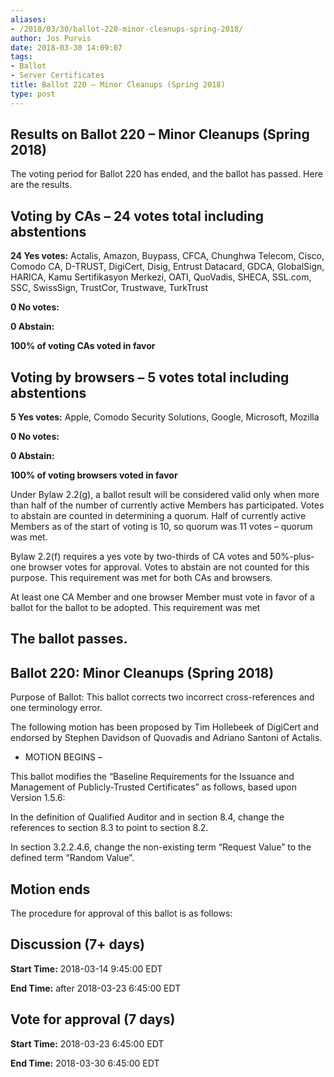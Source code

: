 ```yaml
---
aliases:
- /2018/03/30/ballot-220-minor-cleanups-spring-2018/
author: Jos Purvis
date: 2018-03-30 14:09:07
tags:
- Ballot
- Server Certificates
title: Ballot 220 – Minor Cleanups (Spring 2018)
type: post
---
```


## Results on Ballot 220 – Minor Cleanups (Spring 2018)

The voting period for Ballot 220 has ended, and the ballot has passed. Here are the results.

## Voting by CAs – 24 votes total including abstentions

**24 Yes votes:** Actalis, Amazon, Buypass, CFCA, Chunghwa Telecom, Cisco, Comodo CA, D-TRUST, DigiCert, Disig, Entrust Datacard, GDCA, GlobalSign, HARICA, Kamu Sertifikasyon Merkezi, OATI, QuoVadis, SHECA, SSL.com, SSC, SwissSign, TrustCor, Trustwave, TurkTrust

**0 No votes:**

**0 Abstain:**

**100% of voting CAs voted in favor**

## Voting by browsers – 5 votes total including abstentions

**5 Yes votes:** Apple, Comodo Security Solutions, Google, Microsoft, Mozilla

**0 No votes:**

**0 Abstain:**

**100% of voting browsers voted in favor**

Under Bylaw 2.2(g), a ballot result will be considered valid only when more than half of the number of currently active Members has participated. Votes to abstain are counted in determining a quorum. Half of currently active Members as of the start of voting is 10, so quorum was 11 votes – quorum was met.

Bylaw 2.2(f) requires a yes vote by two-thirds of CA votes and 50%-plus-one browser votes for approval. Votes to abstain are not counted for this purpose. This requirement was met for both CAs and browsers.

At least one CA Member and one browser Member must vote in favor of a ballot for the ballot to be adopted. This requirement was met

## The ballot passes.

## Ballot 220: Minor Cleanups (Spring 2018)

Purpose of Ballot: This ballot corrects two incorrect cross-references and one terminology error.

The following motion has been proposed by Tim Hollebeek of DigiCert and endorsed by Stephen Davidson of Quovadis and Adriano Santoni of Actalis.

- MOTION BEGINS –

This ballot modifies the “Baseline Requirements for the Issuance and Management of Publicly-Trusted Certificates” as follows, based upon Version 1.5.6:

In the definition of Qualified Auditor and in section 8.4, change the references to section 8.3 to point to section 8.2.

In section 3.2.2.4.6, change the non-existing term “Request Value” to the defined term “Random Value”.

## Motion ends

The procedure for approval of this ballot is as follows:

## Discussion (7+ days)

**Start Time:** 2018-03-14 9:45:00 EDT

**End Time:** after 2018-03-23 6:45:00 EDT

## Vote for approval (7 days)

**Start Time:** 2018-03-23 6:45:00 EDT

**End Time:** 2018-03-30 6:45:00 EDT